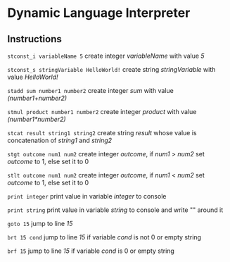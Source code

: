 # Dynamic Language Interpreter

## Instructions
`stconst_i variableName 5` create integer _variableName_ with value _5_

`stconst_s stringVariable HelloWorld!` create string _stringVariable_ with value _HelloWorld!_

`stadd sum number1 number2` create integer _sum_ with value _(number1+number2)_

`stmul product number1 number2` create integer _product_ with value _(number1*number2)_

`stcat result string1 string2` create string _result_ whose value is concatenation of _string1_ and _string2_

`stgt outcome num1 num2` create integer _outcome_, if _num1_ > _num2_ set _outcome_ to 1, else set it to 0

`stlt outcome num1 num2` create integer _outcome_, if _num1_ < _num2_ set _outcome_ to 1, else set it to 0

`print integer` print value in variable _integer_ to console

`print string` print value in variable _string_ to console and write "" around it

`goto 15` jump to line _15_

`brt 15 cond` jump to line _15_ if variable _cond_ is not 0 or empty string

`brf 15` jump to line _15_ if variable _cond_ is 0 or empty string
